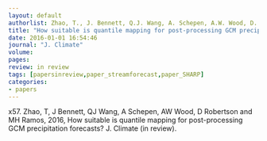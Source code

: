 ```yaml
---
layout: default
authorlist: Zhao, T., J. Bennett, Q.J. Wang, A. Schepen, A.W. Wood, D. Robertson, and M.H. Ramos
title: "How suitable is quantile mapping for post-processing GCM precipitation forecasts?"
date: 2016-01-01 16:54:46
journal: "J. Climate"
volume: 
pages:
review: in review
tags: [papersinreview,paper_streamforecast,paper_SHARP]
categories:
- papers
---
```


x57. Zhao, T, J Bennett, QJ Wang, A Schepen, AW Wood, D Robertson and MH Ramos, 2016, How suitable is quantile mapping for post-processing GCM precipitation forecasts?  J. Climate (in review).
